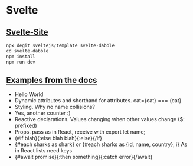 # Svelte

## [Svelte-Site](https://svelte.dev/)

```js
npx degit sveltejs/template svelte-dabble
cd svelte-dabble
npm install
npm run dev
```

## [Examples from the docs](https://svelte.dev/examples/hello-world)

- Hello World
- Dynamic attributes and shorthand for attributes. cat={cat} === {cat}
- Styling. Why no name collisions?
- Yes, another counter :)
- Reactive declarations. Values changing when other values change ($: prefixed)
- Props. pass as in React, receive with export let name;
- (#if blah}{:else blah blah}{:else}{/if}
- {#each sharks as shark} or {#each sharks as {id, name, country}, i}
  As in React lists need keys
- {#await promise}{:then something}{:catch error}{/await}

